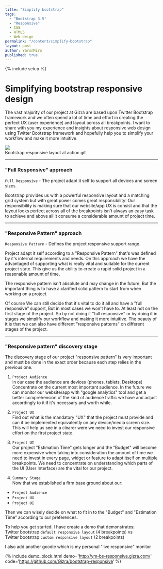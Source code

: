 ```yaml
---
title: "Simplify bootstrap"
tags:
  - "Bootstrap 3.5"
  - "Responsive"
  - CSS
  - HTML5
  - Web deign
permalink: "/content/simplify-bootstrap"
layout: post
author: YaronMiro
published: true
---
```


{% include setup %}

# Simplifying bootstrap responsive design
The vast majority of our project at Gizra are based upon Twitter Bootstrap framework and we often
spend a lot of time and effort in creating the perfect UX (user experience) and layout
across all breakpoints. I want to share with you my experience and insights about responsive
web design using Twitter Bootstrap framework and hopefully help you to simplify your workflow and
make it more intuitive.

<div class="thumbnail">
  <img src="{{BASE_PATH}}/assets/images/posts/simplify-bootstrap/image.gif" class="img-responsive">
  <div class="caption">Bootstrap responsive layout at action gif</div>
</div>

<!-- more -->

-----------

### "Full Responsive" approach
`Full Responsive` - The project adapt it self to support all devices and screen sizes.

Bootstrap provides us with a powerful responsive layout and a matching grid system
but with great power comes great responsibility!
Our responsibility is making sure that our website/app UX is
consist and that the layout looks perfect across all of the breakpoints isn't always
an easy task to achieve and above all it consume a considerable amount of project time.

-----------

### "Responsive Pattern" approach
`Responsive Pattern` - Defines the project responsive support range.

Project adapt it self according to a "Responsive Pattern" that's was defined by it's
internal requirements and needs. On this approach we have the advantaged of supporting what
is really vital and suitable for the current project state. This give us the ability to
create a rapid solid project in a reasonable amount of time.

The responsive pattern isn't absolute and may change in the future,
But the important thing is to have a clarified solid pattern to start from when working on a project.

Of course We can still decide that it's vital to do it all and have a "full responsive" support,
But in most cases we won't have to. At least not on the first stage of the project.
So by not doing it "full responsive" or by doing it in stages we simplify our workflow and making
it more intuitive. The beauty of it is that we can also have different "responsive patterns" on
different stages of the project.

-----------

### "Responsive pattern" discovery stage
The discovery stage of our project "responsive pattern" is very important
and must be done in the exact order because each step relies in the previous one.

1) `Project Audience`   
In our case the audience are devices (phones, tablets, Desktops)
Concentrate on the current most important audience.
In the future we can monitor our website/app with "google analytics" tool
and get a better comprehension of the kind of audience traffic we have and
adjust accordingly to it if it's necessary and worth while.

2) `Project UX`   
Find out what is the mandatory "UX" that the project must provide and can it be implemented
equivalently on any device/media screen size. This will help us see in a clearer were we need to invest
our responsive effort on the first project state.

3) `Project UI`   
Our project "Estimation Time" gets longer and the "Budget" will become more expensive
when taking into consideration the amount of time we need to invest in every page,
widget or feature to adapt itself on multiple breakpoints.
We need to concentrate on understanding which parts of the UI (User Interface)
are the vital for our project.

4) `Summary Stage`   
Now that we established a firm base ground about our:

 - `Project Audience`
 - `Project UX`
 - `Project UI`

Then we can wisely decide on what to fit in to the "Budget" and "Estimation Time" according to our preferences.

To help you get started. I have create a demo that demonstrates:   
Twitter bootstrap `default responsive layout` (4 breakpoints) vs   
Twitter bootstrap `custom responsive layout` (2 breakpoints)

I also add another goodie which is my personal "live responsive" monitor

{% include demo_block.html demo='http://ym-bs-responsive.gizra.com/' code='https://github.com/Gizra/bootstrap-responsive' %}
